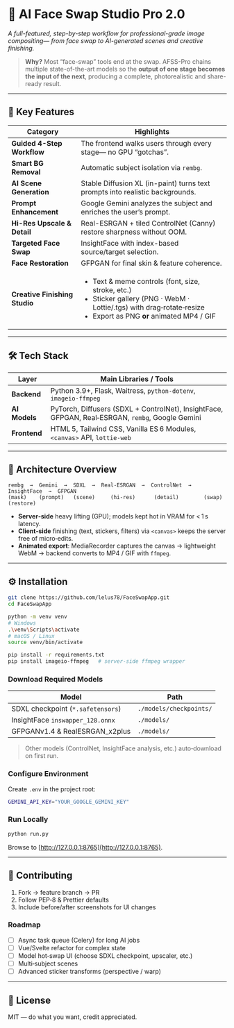 # 🎨 AI Face Swap Studio Pro 2.0

*A full-featured, step-by-step workflow for professional-grade image compositing— from face swap to AI-generated scenes and creative finishing.*

> **Why?**
> Most “face-swap” tools end at the swap.
> AFSS-Pro chains multiple state-of-the-art models so the **output of one stage becomes the input of the next**, producing a complete, photorealistic and share-ready result.

---

## 🚀 Key Features

| Category                      | Highlights                                                                                                                                                                                   |
| ----------------------------- | -------------------------------------------------------------------------------------------------------------------------------------------------------------------------------------------- |
| **Guided 4-Step Workflow**    | The frontend walks users through every stage— no GPU “gotchas”.                                                                                                                              |
| **Smart BG Removal**          | Automatic subject isolation via `rembg`.                                                                                                                                                     |
| **AI Scene Generation**       | Stable Diffusion XL (in-paint) turns text prompts into realistic backgrounds.                                                                                                                |
| **Prompt Enhancement**        | Google Gemini analyzes the subject and enriches the user’s prompt.                                                                                                                           |
| **Hi-Res Upscale & Detail**   | Real-ESRGAN + tiled ControlNet (Canny) restore sharpness without OOM.                                                                                                                        |
| **Targeted Face Swap**        | InsightFace with index-based source/target selection.                                                                                                                                        |
| **Face Restoration**          | GFPGAN for final skin & feature coherence.                                                                                                                                                   |
| **Creative Finishing Studio** | <ul><li>Text & meme controls (font, size, stroke, etc.)</li><li>Sticker gallery (PNG · WebM · Lottie/.tgs) with drag‑rotate‑resize</li><li>Export as PNG **or** animated MP4 / GIF</li></ul> |

---

## 🛠️ Tech Stack

| Layer         | Main Libraries / Tools                                                                           |
| ------------- | ------------------------------------------------------------------------------------------------ |
| **Backend**   | Python 3.9+, Flask, Waitress, `python-dotenv`, `imageio-ffmpeg`                                  |
| **AI Models** | PyTorch, Diffusers (SDXL + ControlNet), InsightFace, GFPGAN, Real‑ESRGAN, `rembg`, Google Gemini |
| **Frontend**  | HTML 5, Tailwind CSS, Vanilla ES 6 Modules, `<canvas>` API, `lottie-web`                         |

---

## 🧠 Architecture Overview

```
rembg  →  Gemini  →  SDXL  →  Real-ESRGAN  →  ControlNet  →  InsightFace  →  GFPGAN
(mask)    (prompt)   (scene)     (hi-res)      (detail)        (swap)        (restore)
```

* **Server‑side** heavy lifting (GPU); models kept hot in VRAM for < 1 s latency.
* **Client‑side** finishing (text, stickers, filters) via `<canvas>` keeps the server free of micro‑edits.
* **Animated export**: MediaRecorder captures the canvas → lightweight WebM → backend converts to MP4 / GIF with `ffmpeg`.

---

## ⚙️ Installation

```bash
git clone https://github.com/lelus78/FaceSwapApp.git
cd FaceSwapApp

python -m venv venv
# Windows
.\venv\Scripts\activate
# macOS / Linux
source venv/bin/activate

pip install -r requirements.txt
pip install imageio-ffmpeg   # server‑side ffmpeg wrapper
```

### Download Required Models

| Model                             | Path                    |
| --------------------------------- | ----------------------- |
| SDXL checkpoint (`*.safetensors`) | `./models/checkpoints/` |
| InsightFace `inswapper_128.onnx`  | `./models/`             |
| GFPGANv1.4 & RealESRGAN\_x2plus   | `./models/`             |

> Other models (ControlNet, InsightFace analysis, etc.) auto‑download on first run.

### Configure Environment

Create `.env` in the project root:

```bash
GEMINI_API_KEY="YOUR_GOOGLE_GEMINI_KEY"
```

### Run Locally

```bash
python run.py
```

Browse to [http://127.0.0.1:8765](http://127.0.0.1:8765).

---

## 🔧 Contributing

1. Fork → feature branch → PR
2. Follow PEP‑8 & Prettier defaults
3. Include before/after screenshots for UI changes

### Roadmap

* [ ] Async task queue (Celery) for long AI jobs
* [ ] Vue/Svelte refactor for complex state
* [ ] Model hot‑swap UI (choose SDXL checkpoint, upscaler, etc.)
* [ ] Multi‑subject scenes
* [ ] Advanced sticker transforms (perspective / warp)

---

## 📜 License

MIT — do what you want, credit appreciated.
